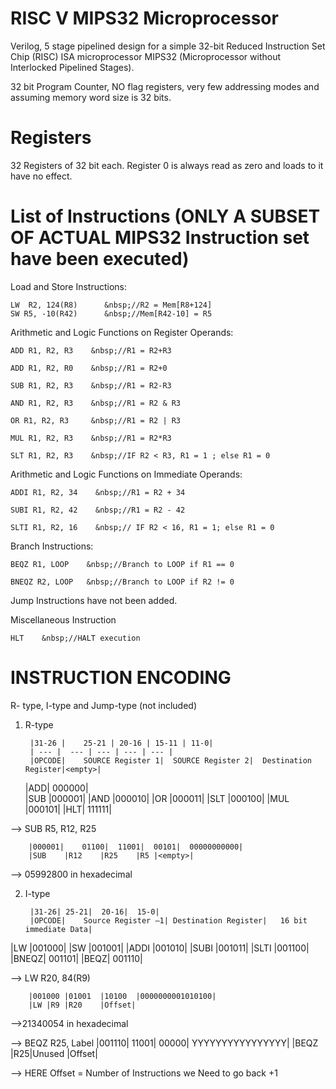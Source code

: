 # RISC V MIPS32 Microprocessor

Verilog, 5 stage pipelined design for a simple 32-bit Reduced Instruction Set Chip (RISC) ISA microprocessor MIPS32 (Microprocessor without Interlocked Pipelined Stages). 

32 bit Program Counter, NO flag registers, very few addressing modes and assuming memory word size is 32 bits.


# Registers

32 Registers of 32 bit each. Register 0 is always read as zero and loads to it have no effect.

# List of Instructions (ONLY A SUBSET OF ACTUAL MIPS32 Instruction set have been executed)

Load and Store Instructions:

	LW  R2, 124(R8)      &nbsp;//R2 = Mem[R8+124]
	SW R5, -10(R42)      &nbsp;//Mem[R42-10] = R5


Arithmetic and Logic Functions on Register Operands: 

	ADD R1, R2, R3    &nbsp;//R1 = R2+R3

	ADD R1, R2, R0    &nbsp;//R1 = R2+0

	SUB R1, R2, R3    &nbsp;//R1 = R2-R3

	AND R1, R2, R3    &nbsp;//R1 = R2 & R3

	OR R1, R2, R3     &nbsp;//R1 = R2 | R3

	MUL R1, R2, R3    &nbsp;//R1 = R2*R3

	SLT R1, R2, R3    &nbsp;//IF R2 < R3, R1 = 1 ; else R1 = 0

	
Arithmetic and Logic Functions on Immediate Operands: 

	ADDI R1, R2, 34    &nbsp;//R1 = R2 + 34

	SUBI R1, R2, 42    &nbsp;//R1 = R2 - 42

	SLTI R1, R2, 16    &nbsp;// IF R2 < 16, R1 = 1; else R1 = 0


Branch Instructions:

	BEQZ R1, LOOP    &nbsp;//Branch to LOOP if R1 == 0

	BNEQZ R2, LOOP   &nbsp;//Branch to LOOP if R2 != 0

Jump Instructions have not been added.

Miscellaneous Instruction
	
	HLT    &nbsp;//HALT execution


# INSTRUCTION ENCODING


R- type, I-type and Jump-type (not included)


1. R-type
		
		|31-26 |	25-21 |	20-16 |	15-11 |	11-0|
		| --- |  --- | --- | --- | --- |
		|OPCODE|	SOURCE Register 1|	SOURCE Register 2|	Destination Register|<empty>|                         
	
	                                                                                   
	|ADD|	000000|  
	|SUB	|000001|
	|AND	|000010| 
	|OR	|000011|
	|SLT	|000100|
	|MUL	|000101|
	|HLT|	111111|
  
--> SUB R5, R12, R25
		
		|000001|	01100|	11001|	00101|	00000000000|
		|SUB	|R12	|R25	|R5	|<empty>|
		
--> 05992800 in hexadecimal
		
	
2. I-type
	
		|31-26|	25-21|	20-16|	15-0|
		|OPCODE|	Source Register –1|	Destination Register|	16 bit immediate Data|
		
|LW	|001000|
|SW	|001001|
|ADDI	|001010|
|SUBI	|001011|
|SLTI	|001100|
|BNEQZ|	001101|
|BEQZ|	001110|

--> LW R20, 84(R9)
	
		|001000	|01001	|10100	|0000000001010100|
		|LW	|R9	|R20	|Offset|
		
-->21340054 in hexadecimal
		
--> BEQZ R25, Label
		|001110|	11001|	00000|	YYYYYYYYYYYYYYYY|
		|BEQZ	|R25|Unused	|Offset|
		
--> HERE Offset = Number of Instructions we Need to go back +1
		

